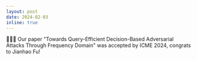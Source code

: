 ```yaml
---
layout: post
date: 2024-02-03 
inline: true
---
```


🎉🎉🎉 Our paper "Towards Query-Efficient Decision-Based Adversarial Attacks Through Frequency Domain" was accepted by ICME 2024, congrats to Jianhao Fu!